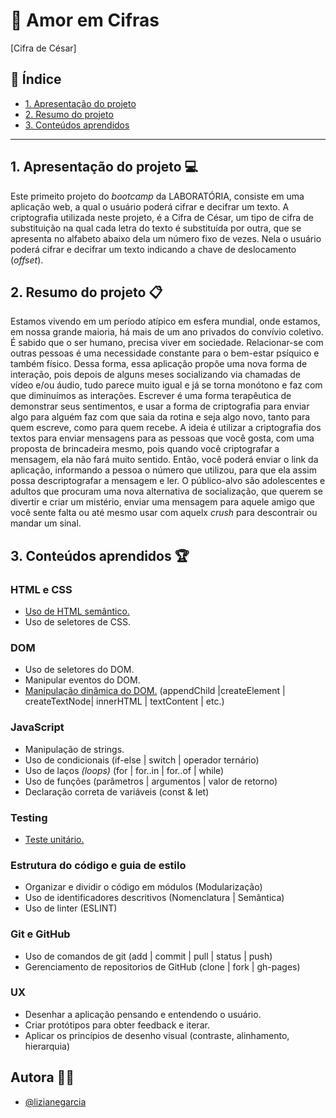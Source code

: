 # :yellow_heart: Amor em Cifras 
[Cifra de César]

## :round_pushpin: Índice

* [1. Apresentação do projeto](#1-apresentação-do-projeto)
* [2. Resumo do projeto](#2-resumo-do-projeto)
* [3. Conteúdos aprendidos](#3-conteúdos-aprendidos)

***

## 1. Apresentação do projeto :computer:

Este primeito projeto do _bootcamp_ da LABORATÓRIA, consiste em uma aplicação web,
a qual o usuário poderá cifrar e decifrar um texto.
A criptografia utilizada neste projeto, é a Cifra de César, um tipo de cifra de
substituição na qual cada letra do texto é substituída por outra, que se apresenta
no alfabeto abaixo dela um número fixo de vezes.
Nela o usuário poderá cifrar e decifrar um texto indicando a chave de deslocamento (_offset_).

## 2. Resumo do projeto :clipboard:

Estamos vivendo em um período atípico em esfera mundial, onde estamos, em nossa grande maioria, há mais de um ano privados do convívio coletivo. É sabido que o ser humano, precisa viver em sociedade. Relacionar-se com outras pessoas é uma necessidade constante para o bem-estar psíquico e também físico.
Dessa forma, essa aplicação propõe uma nova forma de interação, pois depois de alguns meses socializando via chamadas de vídeo e/ou áudio, tudo parece muito igual e já se torna monótono e faz com que diminuímos as interações.
Escrever é uma forma terapêutica de demonstrar seus sentimentos, e usar a forma de criptografia para enviar algo para alguém faz com que saia da rotina e seja algo novo, tanto para quem escreve, como para quem recebe.
A ideia é utilizar a criptografia dos textos para enviar mensagens para as pessoas que você gosta, com uma proposta de brincadeira mesmo, pois quando você criptografar a mensagem, ela não fará muito sentido.
Então, você poderá enviar o link da aplicação, informando a pessoa o número que utilizou, para que ela assim possa descriptografar a mensagem e ler.
O público-alvo são adolescentes e adultos que procuram uma nova alternativa de socialização, que querem se divertir e criar um mistério, enviar uma mensagem para aquele amigo que você sente falta ou até mesmo usar com aquelx _crush_ para descontrair ou mandar um sinal.



## 3. Conteúdos aprendidos :trophy:

### HTML e CSS
- [Uso de HTML semântico.](https://developer.mozilla.org/pt-BR/docs/Glossario/Semantica#Sem%C3%A2ntica_em_HTML)
- Uso de seletores de CSS.

### DOM
- Uso de seletores do DOM.
- Manipular eventos do DOM.
- [Manipulação dinâmica do DOM.](https://developer.mozilla.org/pt-BR/docs/DOM/Referencia_do_DOM/Introdu%C3%A7%C3%A3o)
(appendChild |createElement | createTextNode| innerHTML | textContent | etc.)

### JavaScript
- Manipulação de strings.
- Uso de condicionais (if-else | switch | operador ternário)
- Uso de laços _(loops)_ (for | for..in | for..of | while)
- Uso de funções (parâmetros | argumentos | valor de retorno)
- Declaração correta de variáveis (const & let)

### Testing
- [Teste unitário.](https://jestjs.io/docs/pt-BR/getting-started)

### Estrutura do código e guia de estilo
- Organizar e dividir o código em módulos (Modularização)
- Uso de identificadores descritivos (Nomenclatura | Semântica)
- Uso de linter (ESLINT)

### Git e GitHub
- Uso de comandos de git (add | commit | pull | status | push)
- Gerenciamento de repositorios de GitHub (clone | fork | gh-pages)

### UX
- Desenhar a aplicação pensando e entendendo o usuário.
- Criar protótipos para obter feedback e iterar.
- Aplicar os princípios de desenho visual (contraste, alinhamento, hierarquia)


## Autora :woman_technologist:
- [@lizianegarcia](https://github.com/lizianegarcia)

